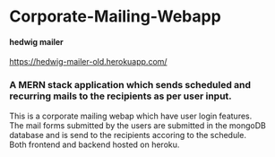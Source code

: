 # Corporate-Mailing-Webapp

####  hedwig mailer
https://hedwig-mailer-old.herokuapp.com/
### A <strong>MERN stack</strong> application which sends scheduled and recurring mails to the recipients as per user input.

This is a corporate mailing webap  which have user login features.<br/>
The mail forms submitted by the users are submitted in the mongoDB database and is send to the recipients accoring to the schedule.<br/>
Both frontend and backend hosted on heroku.
